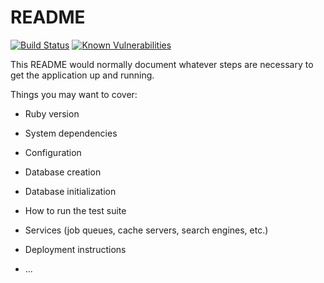# README

[![Build Status](https://travis-ci.org/Autholius/blue-corundum.svg?branch=master)](https://travis-ci.org/github/Autholius/blue-corundum)
[![Known Vulnerabilities](https://snyk.io/test/github/autholius/blue-corundum/badge.svg)](https://snyk.io/test/github/autholius/blue-corundum)

This README would normally document whatever steps are necessary to get the
application up and running.

Things you may want to cover:

* Ruby version

* System dependencies

* Configuration

* Database creation

* Database initialization

* How to run the test suite

* Services (job queues, cache servers, search engines, etc.)

* Deployment instructions

* ...
